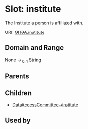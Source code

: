 
# Slot: institute


The Institute a person is affiliated with.

URI: [GHGA:institute](https://w3id.org/GHGA/institute)


## Domain and Range

None &#8594;  <sub>0..1</sub> [String](types/String.md)

## Parents


## Children

 *  [DataAccessCommittee➞institute](DataAccessCommittee_institute.md)

## Used by

